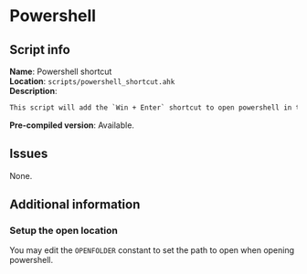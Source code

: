# Powershell

## Script info

**Name**: Powershell shortcut\
**Location**: `scripts/powershell_shortcut.ahk`\
**Description**:
```txt
This script will add the `Win + Enter` shortcut to open powershell in the configured location (please change it).
```
**Pre-compiled version**: Available.

## Issues

None.

## Additional information

### Setup the open location

You may edit the `OPENFOLDER` constant to set the path to open when opening powershell.
